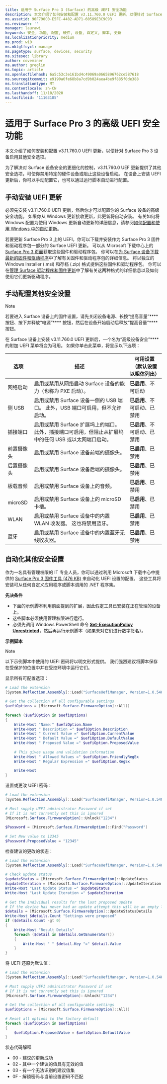 ```yaml
---
title: 适用于 Surface Pro 3 (Surface) 的高级 UEFI 安全功能
description: 本文介绍了如何安装和配置 v3.11.760.0 UEFI 更新，以便针对 Surface Pro 3 设备启用其他安全选项。
ms.assetid: 90F790C0-E5FC-4482-AD71-60589E3C9C93
ms.reviewer: ''
manager: laurawi
keywords: 安全, 功能, 配置, 硬件, 设备, 自定义, 脚本, 更新
ms.localizationpriority: medium
ms.prod: w10
ms.mktglfcycl: manage
ms.pagetype: surface, devices, security
ms.sitesec: library
author: coveminer
ms.author: greglin
ms.topic: article
ms.openlocfilehash: 6a5c53c3e161bd4c49069a0665896762ce587618
ms.sourcegitcommit: e9190a6fe68b8a7cd9b024aea4be9f885f0de388
ms.translationtype: MT
ms.contentlocale: zh-CN
ms.lasthandoff: 11/10/2020
ms.locfileid: "11163185"
---
```

# 适用于 Surface Pro 3 的高级 UEFI 安全功能


本文介绍了如何安装和配置 v3.11.760.0 UEFI 更新，以便针对 Surface Pro 3 设备启用其他安全选项。

为了解决对 Surface 设备安全的更细化的控制，v3.11.760.0 UEF 更新提供了其他安全选项，可使你禁用特定的硬件设备或阻止这些设备启动。 在设备上安装 UEFI 更新后，你可以手动配置它，也可以通过运行脚本自动进行配置。

## 手动安装 UEFI 更新


必须先安装 v3.11.760.0 UEFI 更新，然后你才可以配置你的 Surface 设备的高级安全功能。 如果你从 Windows 更新接收更新，此更新将自动安装。 有关如何将 Windows 配置为使用 Windows 更新自动更新的详细信息，请参阅[如何配置和使用 Windows 中的自动更新](https://support.microsoft.com/kb/306525)。

若要更新 Surface Pro 3 上的 UEFI，你可以下载并安装作为 Surface Pro 3 固件和驱动程序包一部分的 Surface UEFI 更新。 可以从 Microsoft 下载中心上的[Surface Pro 3 页面](https://www.microsoft.com/download/details.aspx?id=38826)获取这些固件和驱动程序包。 你可以在[为 Surface 设备下载最新的固件和驱动程序](https://technet.microsoft.com/itpro/surface/deploy-the-latest-firmware-and-drivers-for-surface-devices)中了解有关固件和驱动程序包的详细信息。 将以独立的 Windows Installer (.msi) 和存档 (.zip) 格式提供这些固件和驱动程序包。 你可以在[管理 Surface 驱动程序和固件更新](https://technet.microsoft.com/itpro/surface/manage-surface-pro-3-firmware-updates)中了解有关这两种格式的详细信息以及如何使用它们更新驱动程序。

## 手动配置其他安全设置


>[!NOTE]
>若要进入 Surface 设备上的固件设置，请先关闭设备电源、长按“提高音量”**** 按钮、按下并释放“电源”**** 按钮，然后在设备开始启动后释放“提高音量”**** 按钮。

在 Surface 设备上安装 v3.11.760.0 UEFI 更新后，一个名为“高级设备安全”**** 的附加 UEFI 菜单将变为可用。 如果你单击此菜单，将显示以下选项：

| 选项         | 描述                                                                                                                                                                          | 可用设置（默认设置以粗体列出） |
|----------------|--------------------------------------------------------------------------------------------------------------------------------------------------------------------------------------|---------------------------------------------|
| 网络启动   | 启用或禁用从网络启动 Surface 设备的能力（也称为 PXE 启动）。                                                                            | **已启用**、不可启动                   |
| 侧 USB       | 启用或禁用 Surface 设备一侧的 USB 端口。 此外，USB 端口可启用，但不允许启动。                                                | **已启用**、不可启动、已禁用         |
| 插接端口   | 启用或禁用 Surface 扩展坞上的端口。 此外，插接端口可启用，但阻止从扩展坞中的任何 USB 或以太网端口启动。 | **已启用**、不可启动、已禁用         |
| 前置摄像头   | 启用或禁用 Surface 设备前端的摄像头。                                                                                                                   | **已启用**、已禁用                       |
| 后置摄像头    | 启用或禁用 Surface 设备后端的摄像头。                                                                                                                    | **已启用**、已禁用                       |
| 板载音频 | 启用或禁用 Surface 设备上的音频。                                                                                                                                     | **已启用**、已禁用                       |
| microSD        | 启用或禁用 Surface 设备上的 microSD 卡槽。                                                                                                                          | **已启用**、已禁用                       |
| WLAN           | 启用或禁用 Surface 设备中的内置 WLAN 收发器。 这也将禁用蓝牙。                                                                              | **已启用**、已禁用                       |
| 蓝牙      | 启用或禁用 Surface 设备中的内置蓝牙无线收发器。                                                                                                        | **已启用**、已禁用                       |

 

## 自动化其他安全设置


作为一名具有管理权限的 IT 专业人员，你可以通过利用 Microsoft 下载中心中提供的 [Surface Pro 3 固件工具 (476 KB)](https://go.microsoft.com/fwlink/p/?LinkID=618038) 来自动化 UEFI 设置的配置。 这些工具将安装可从任何自定义应用程序或脚本调用的 .NET 程序集。

**先决条件**

-   下面的示例脚本利用前面提到的扩展，因此假定工具已安装在正在管理的设备上。
-   这些脚本必须使用管理权限进行运行。
-   必须先调用 Windows PowerShell 命令 [**Set-ExecutionPolicy Unrestricted**](https://technet.microsoft.com/library/ee176961.aspx)，然后再运行示例脚本（如果未对它们进行数字签名）。

**示例脚本**

> [!NOTE]
> 以下示例脚本中使用的 UEFI 密码将以明文形式提供。 我们强烈建议将脚本保存在受保护的位置中并在受控环境中运行它们。


显示所有可配置选项：

```powershell
# Load the extension 
[System.Reflection.Assembly]::Load("SurfaceUefiManager, Version=1.0.5483.22783, Culture=neutral, PublicKeyToken=20606f4b5276c705")  
 
# Get the collection of all configurable settings 
$uefiOptions = [Microsoft.Surface.FirmwareOption]::All() 
 
foreach ($uefiOption in $uefiOptions) 
{ 
    Write-Host "Name:" $uefiOption.Name 
    Write-Host " Description =" $uefiOption.Description 
    Write-Host " Current Value =" $uefiOption.CurrentValue 
    Write-Host " Default Value =" $uefiOption.DefaultValue 
    Write-Host " Proposed Value =" $uefiOption.ProposedValue 
     
    # This gives usage and validation information 
    Write-Host " Allowed Values =" $uefiOption.FriendlyRegEx 
    Write-Host " Regular Expression =" $uefiOption.RegEx 
     
    Write-Host 
}
```

设置或更改 UEFI 密码：

```powershell
# Load the extension 
[System.Reflection.Assembly]::Load("SurfaceUefiManager, Version=1.0.5483.22783, Culture=neutral, PublicKeyToken=20606f4b5276c705")  
 
# Must supply UEFI administrator Password if set 
# If it is not currently set this is ignored 
[Microsoft.Surface.FirmwareOption]::Unlock("1234") 
 
$Password = [Microsoft.Surface.FirmwareOption]::Find("Password") 
 
# Set New value to 12345 
$Password.ProposedValue = "12345"
```

检查建议的更改的状态：

```powershell
# Load the extension 
[System.Reflection.Assembly]::Load("SurfaceUefiManager, Version=1.0.5483.22783, Culture=neutral, PublicKeyToken=20606f4b5276c705")  
 
# Check update status 
$updateStatus = [Microsoft.Surface.FirmwareOption]::UpdateStatus 
$updateIteration = [Microsoft.Surface.FirmwareOption]::UpdateIteration 
Write-Host "Last Update Status =" $updateStatus 
Write-Host "Last Update Iteration =" $updateIteration 
 
# Get the individual results for the last proposed update 
# If the device has never had an update attempt this will be an empty list 
$details = [Microsoft.Surface.FirmwareOption]::UpdateStatusDetails 
Write-Host $details.Count "Settings were proposed" 
if ($details.Count -gt 0) 
{ 
    Write-Host "Result Details" 
    foreach ($detail in $details.GetEnumerator()) 
    { 
        Write-Host " " $detail.Key "=" $detail.Value 
    } 
}
```

将 UEFI 还原为默认值：

```powershell
# Load the extension 
[System.Reflection.Assembly]::Load("SurfaceUefiManager, Version=1.0.5483.22783, Culture=neutral, PublicKeyToken=20606f4b5276c705")  
 
# Must supply UEFI administrator Password if set 
# If it is not currently set this is ignored 
[Microsoft.Surface.FirmwareOption]::Unlock("1234") 
 
# Get the collection of all configurable settings 
$uefiOptions = [Microsoft.Surface.FirmwareOption]::All() 
 
# Reset all options to the factory default 
foreach ($uefiOption in $uefiOptions) 
{ 
    $uefiOption.ProposedValue = $uefiOption.DefaultValue 
}
```

状态代码解释

-   00 - 建议的更新成功
-   02 - 其中一个建议的值具有无效的值
-   03 - 有一个无法识别的建议值集
-   0F - 解锁密码与当前设置密码不匹配

 
